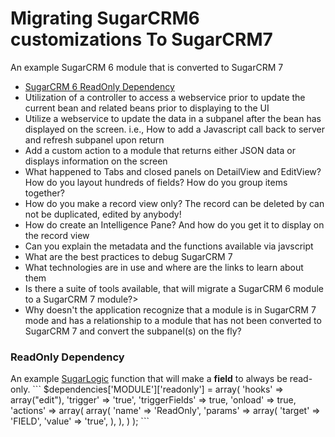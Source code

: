 Migrating SugarCRM6 customizations To SugarCRM7
======================

An example SugarCRM 6 module that is converted to SugarCRM 7

<ul>
<li><a href="#depends">SugarCRM 6 ReadOnly Dependency</a></li>
<li>Utilization of a controller to access a webservice prior to update the current bean and related beans prior to displaying to the UI</li>
<li>Utilize a webservice to update the data in a subpanel after the bean has displayed on the screen. i.e., How to add a Javascript call back to server and refresh subpanel upon return</li>
<li>Add a custom action to a module that returns either JSON data or displays information on the screen</li>
<li>What happened to Tabs and closed panels on DetailView and EditView? How do you layout hundreds of fields? How do you group items together?</li>
<li>How do you make a record view only? The record can be deleted by can not be duplicated, edited by anybody!</li>
<li>How do create an Intelligence Pane? And how do you get it to display on the record view</li>
<li>Can you explain the metadata and the functions available via javscript</li>
<li>What are the best practices to debug SugarCRM 7</li>
<li>What technologies are in use and where are the links to learn about them</li>
<li>Is there a suite of tools available, that will migrate a SugarCRM 6 module to a SugarCRM 7 module?>
<li>Why doesn't the application recognize that a module is in SugarCRM 7 mode and has a relationship to a module that has not been converted to SugarCRM 7 and convert the subpanel(s) on the fly?</li>
</ul>


<h3><a name="depends"></a>ReadOnly Dependency</h3>
An example <a href="http://support.sugarcrm.com/02_Documentation/04_Sugar_Developer/Sugar_Developer_Guide_6.7/03_Module_Framework/Sugar_Logic/01_Dependencies" target="sugarlogic">SugarLogic</a> function that will make a <b>field</b> to always be read-only.
```
$dependencies['MODULE']['readonly'] = array(
        'hooks' => array("edit"),
        'trigger' => 'true',
        'triggerFields' => true,
        'onload' => true,
        'actions' => array(
                array(
                        'name' => 'ReadOnly',
                        'params' => array(
                                'target' => 'FIELD',
                                'value' => 'true',
                        ),
                ),
         )
);
```
